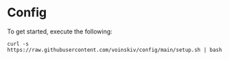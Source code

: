 # Config
To get started, execute the following:

```
curl -s https://raw.githubusercontent.com/voinskiv/config/main/setup.sh | bash
```
